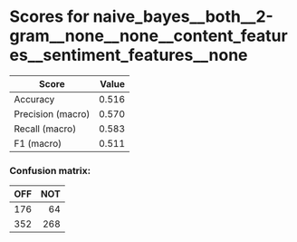 # Scores for naive_bayes__both__2-gram__none__none__content_features__sentiment_features__none
|      Score      |Value|
|-----------------|----:|
|Accuracy         |0.516|
|Precision (macro)|0.570|
|Recall (macro)   |0.583|
|F1 (macro)       |0.511|

### Confusion matrix:
|OFF|NOT|
|--:|--:|
|176| 64|
|352|268|
